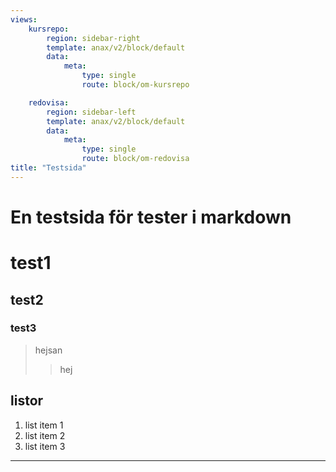 ```yaml
---
views:
    kursrepo:
        region: sidebar-right
        template: anax/v2/block/default
        data:
            meta:
                type: single
                route: block/om-kursrepo

    redovisa:
        region: sidebar-left
        template: anax/v2/block/default
        data:
            meta:
                type: single
                route: block/om-redovisa
title: "Testsida"
---
```

En testsida för tester i markdown
=================================
# test1 #
## test2 ##
### test3 ###
>hejsan
>>hej
## listor
1. list item 1
1. list item 2
2. list item 3
***
